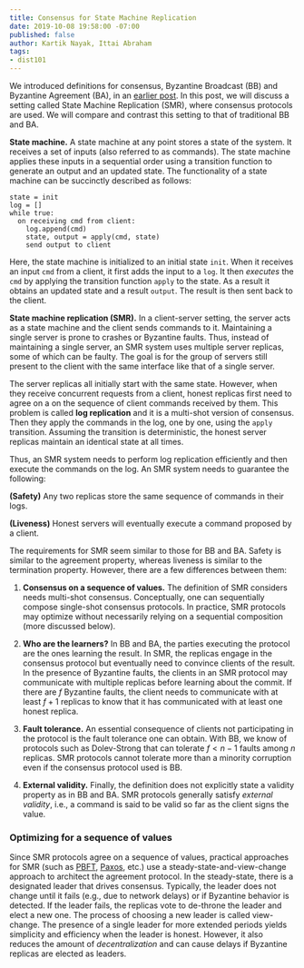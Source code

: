 ```yaml
---
title: Consensus for State Machine Replication
date: 2019-10-08 19:58:00 -07:00
published: false
author: Kartik Nayak, Ittai Abraham
tags:
- dist101
---
```


We introduced definitions for consensus, Byzantine Broadcast (BB) and Byzantine Agreement (BA), in an [earlier post](https://ittaiab.github.io/2019-06-27-defining-consensus/). In this post, we will discuss a setting called State Machine Replication (SMR), where consensus protocols are used. We will compare and contrast this setting to that of traditional BB and BA.

**State machine.** A state machine at any point stores a state of the system. It receives a set of inputs (also referred to as commands). The state machine applies these inputs in a sequential order using a transition function to generate an output and an updated state. The functionality of a state machine can be succinctly described as follows:

```
state = init
log = []
while true:
  on receiving cmd from client:
    log.append(cmd)
    state, output = apply(cmd, state)
    send output to client
```

Here, the state machine is initialized to an initial state `init`. When it receives an input `cmd` from a client, it first adds the input to a `log`. It then *executes* the `cmd` by applying the transition function `apply` to the state. As a result it obtains an updated state and a result `output`. The result is then sent back to the client.

**State machine replication (SMR).** In a client-server setting, the server acts as a state machine and the client sends commands to it. Maintaining a single server is prone to crashes or Byzantine faults. Thus, instead of maintaining a single server, an SMR system uses multiple server replicas, some of which can be faulty. The goal is for the group of servers still present to the client with the same interface like that of a single server. 

The server replicas all initially start with the same state. However, when they receive concurrent requests from a client, honest replicas first need to agree on a on the sequence of client commands received by them. This problem is called **log replication** and it is a multi-shot version of consensus. Then they apply the commands in the log, one by one, using the `apply` transition. Assuming the transition is deterministic, the honest server replicas maintain an identical state at all times.

Thus, an SMR system needs to perform log replication efficiently and then execute the commands on the log. An SMR system needs to guarantee the following:

**(Safety)** Any two replicas store the same sequence of commands in their logs.

**(Liveness)** Honest servers will eventually execute a command proposed by a client.

The requirements for SMR seem similar to those for BB and BA. Safety is similar to the agreement property, whereas liveness is similar to the termination property. However, there are a few differences between them:
1. **Consensus on a sequence of values.** The definition of SMR considers needs multi-shot consensus. Conceptually, one can sequentially compose single-shot consensus protocols. In practice, SMR protocols may optimize without necessarily relying on a sequential composition (more discussed below).

2. **Who are the learners?** In BB and BA, the parties executing the protocol are the ones learning the result. In SMR, the replicas engage in the consensus protocol but eventually need to convince clients of the result. In the presence of Byzantine faults, the clients in an SMR protocol may communicate with multiple replicas before learning about the commit. If there are $f$ Byzantine faults, the client needs to communicate with at least $f+1$ replicas to know that it has communicated with at least one honest replica.

3. **Fault tolerance.** An essential consequence of clients not participating in the protocol is the fault tolerance one can obtain. With BB, we know of protocols such as Dolev-Strong that can tolerate $f < n-1$ faults among $n$ replicas. SMR protocols cannot tolerate more than a minority corruption even if the consensus protocol used is BB.

4. **External validity.** Finally, the definition does not explicitly state a validity property as in BB and BA. SMR protocols generally satisfy *external validity*, i.e., a command is said to be valid so far as the client signs the value.

### Optimizing for a sequence of values

Since SMR protocols agree on a sequence of values, practical approaches for SMR (such as [PBFT](http://pmg.csail.mit.edu/papers/osdi99.pdf), [Paxos](https://lamport.azurewebsites.net/pubs/paxos-simple.pdf), etc.) use a steady-state-and-view-change approach to architect the agreement protocol. In the steady-state, there is a designated leader that drives consensus. Typically, the leader does not change until it fails (e.g., due to network delays) or if Byzantine behavior is detected. If the leader fails, the replicas vote to de-throne the leader and elect a new one. The process of choosing a new leader is called view-change. The presence of a single leader for more extended periods yields simplicity and efficiency when the leader is honest. However, it also reduces the amount of *decentralization* and can cause delays if Byzantine replicas are elected as leaders.
